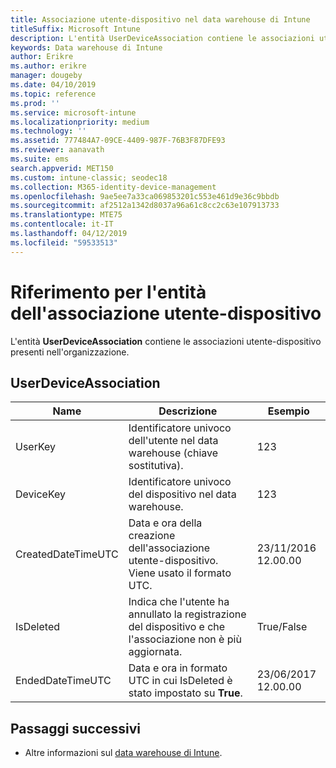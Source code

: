 ```yaml
---
title: Associazione utente-dispositivo nel data warehouse di Intune
titleSuffix: Microsoft Intune
description: L'entità UserDeviceAssociation contiene le associazioni utente-dispositivo presenti nell'organizzazione.
keywords: Data warehouse di Intune
author: Erikre
ms.author: erikre
manager: dougeby
ms.date: 04/10/2019
ms.topic: reference
ms.prod: ''
ms.service: microsoft-intune
ms.localizationpriority: medium
ms.technology: ''
ms.assetid: 777484A7-09CE-4409-987F-76B3F87DFE93
ms.reviewer: aanavath
ms.suite: ems
search.appverid: MET150
ms.custom: intune-classic; seodec18
ms.collection: M365-identity-device-management
ms.openlocfilehash: 9ae5ee7a33ca069853201c553e461d9e36c9bbdb
ms.sourcegitcommit: af2512a1342d8037a96a61c8cc2c63e107913733
ms.translationtype: MTE75
ms.contentlocale: it-IT
ms.lasthandoff: 04/12/2019
ms.locfileid: "59533513"
---
```

# <a name="reference-for-user-device-association-entity"></a>Riferimento per l'entità dell'associazione utente-dispositivo

L'entità **UserDeviceAssociation** contiene le associazioni utente-dispositivo presenti nell'organizzazione.

## <a name="userdeviceassociation"></a>UserDeviceAssociation


|        Name        |                                           Descrizione                                            |        Esempio         |
|--------------------|--------------------------------------------------------------------------------------------------|------------------------|
|      UserKey       |              Identificatore univoco dell'utente nel data warehouse (chiave sostitutiva).               |          123           |
|     DeviceKey      |                      Identificatore univoco del dispositivo nel data warehouse.                      |          123           |
| CreatedDateTimeUTC |           Data e ora della creazione dell'associazione utente-dispositivo. Viene usato il formato UTC.           | 23/11/2016 12.00.00 |
|     IsDeleted      | Indica che l'utente ha annullato la registrazione del dispositivo e che l'associazione non è più aggiornata. |       True/False       |
|  EndedDateTimeUTC  |              Data e ora in formato UTC in cui IsDeleted è stato impostato su <strong>True</strong>.               | 23/06/2017 12.00.00 |

## <a name="next-steps"></a>Passaggi successivi

- Altre informazioni sul [data warehouse di Intune](reports-nav-create-intune-reports.md).
